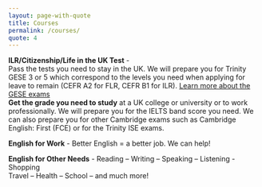 ```yaml
---
layout: page-with-quote
title: Courses
permalink: /courses/
quote: 4
---
```


**ILR/Citizenship/Life in the UK Test** -	
Pass the tests you need to stay in the UK. We will prepare you for Trinity GESE 3 or 5 which correspond to the levels you need when applying for leave to remain (CEFR A2 for FLR, CEFR B1 for ILR). [Learn more about the GESE exams](http://www.trinitycollege.com/site/?id=3365&action=preview&backTo=index)
​	
**Get the grade you need to study** at a UK college or university or to work professionally. We will prepare you for the IELTS band score you need.  We can also prepare you for other Cambridge exams such as Cambridge English: First (FCE) or for the Trinity ISE exams.

**English for Work**	- Better English = a better job.  We can help!

**English for Other Needs**	- Reading – Writing – Speaking – Listening -
Shopping <br>
Travel – Health – School – and much more!